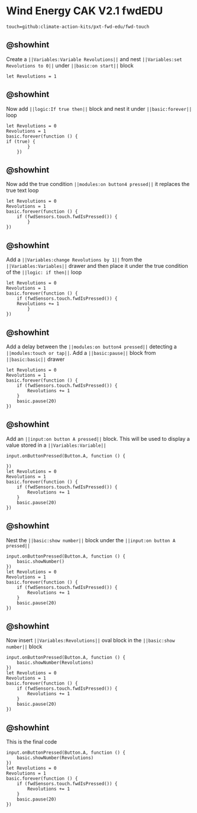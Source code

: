 # Wind Energy CAK V2.1 fwdEDU

```package
touch=github:climate-action-kits/pxt-fwd-edu/fwd-touch
````

## @showhint
Create a ``||Variables:Variable Revolutions||`` and nest 
``||Variables:set Revolutions to 0||`` 
under ``||basic:on start||`` block
```blocks
let Revolutions = 1
```

## @showhint
Now add ``||logic:If true then||`` block and nest it under
``||basic:forever||`` loop
```blocks
let Revolutions = 0
Revolutions = 1
basic.forever(function () {
if (true) {
        }
    })
```
## @showhint
Now add the true condition ``||modules:on button4 pressed||`` it replaces the true text loop
```blocks
let Revolutions = 0
Revolutions = 1
basic.forever(function () {
    if (fwdSensors.touch.fwdIsPressed()) {
        }
})
```
## @showhint
Add a ``||Variables:change Revolutions by 1||`` from the ``||Variables:Variables||`` drawer and 
then place it under the true condition of the ``||logic: if then||`` loop
```blocks
let Revolutions = 0
Revolutions = 1
basic.forever(function () {
    if (fwdSensors.touch.fwdIsPressed()) {
    Revolutions += 1
        }
})
```
## @showhint
Add a delay between the ``||modules:on button4 pressed||`` detecting a 
``||modules:touch or tap||``. 
Add a ``||basic:pause||`` block from ``||basic:basic||`` drawer
```blocks
let Revolutions = 0
Revolutions = 1
basic.forever(function () {
    if (fwdSensors.touch.fwdIsPressed()) {
        Revolutions += 1
    }
    basic.pause(20)
})
```
## @showhint
Add an ``||input:on button A pressed||`` block. 
This will be used to display a value stored in a 
``||Variables:Variable||``
```blocks
input.onButtonPressed(Button.A, function () {
   
})
let Revolutions = 0
Revolutions = 1
basic.forever(function () {
    if (fwdSensors.touch.fwdIsPressed()) {
        Revolutions += 1
    }
    basic.pause(20)
})
```
## @showhint
Nest the ``||basic:show number||`` block under the ``||input:on button A pressed||``
```blocks
input.onButtonPressed(Button.A, function () {
    basic.showNumber()
})
let Revolutions = 0
Revolutions = 1
basic.forever(function () {
    if (fwdSensors.touch.fwdIsPressed()) {
        Revolutions += 1
    }
    basic.pause(20)
})
```
## @showhint
Now insert ``||Variables:Revolutions||`` oval block in the 
``||basic:show number||`` block
```blocks
input.onButtonPressed(Button.A, function () {
    basic.showNumber(Revolutions)
})
let Revolutions = 0
Revolutions = 1
basic.forever(function () {
    if (fwdSensors.touch.fwdIsPressed()) {
        Revolutions += 1
    }
    basic.pause(20)
})
```

## @showhint
This is the final code
```blocks
input.onButtonPressed(Button.A, function () {
    basic.showNumber(Revolutions)
})
let Revolutions = 0
Revolutions = 1
basic.forever(function () {
    if (fwdSensors.touch.fwdIsPressed()) {
        Revolutions += 1
    }
    basic.pause(20)
})
```